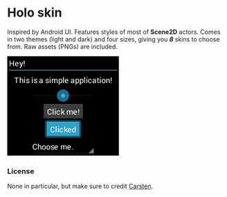 # Holo skin

Inspired by Android UI. Features styles of most of **Scene2D** actors. Comes in two themes (light and dark) and four sizes, giving you ***8*** skins to choose from. Raw assets (PNGs) are included.

![Holo](preview.png)

### License

None in particular, but make sure to credit [Carsten](http://www.badlogicgames.com/forum/viewtopic.php?f=22&t=8533).
